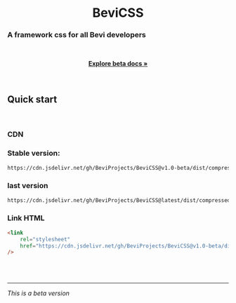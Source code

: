 <h1 align="center">BeviCSS</h1>

<h3>A framework css for all Bevi developers</h3>

<br />

<p align="center">
  <a href="https://bevicssdoc.netlify.app/"><strong>Explore beta docs »</strong></a>
</p>

<br />

## Quick start

<br />

### CDN

### Stable version:

```bash
https://cdn.jsdelivr.net/gh/BeviProjects/BeviCSS@v1.0-beta/dist/compressed/bevi.css
```

### last version

```bash
https://cdn.jsdelivr.net/gh/BeviProjects/BeviCSS@latest/dist/compressed/bevi.css
```

### Link HTML

```html
<link
	rel="stylesheet"
	href="https://cdn.jsdelivr.net/gh/BeviProjects/BeviCSS@v1.0-beta/dist/compressed/bevi.css"
/>
```

<br />
<br />

---

<i>This is a beta version</i>
